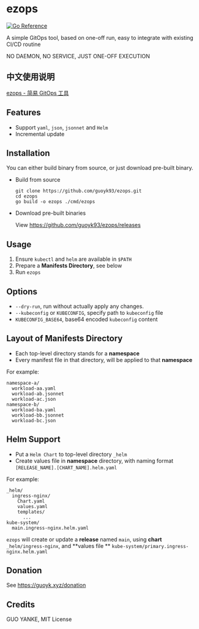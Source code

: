 # ezops

[![Go Reference](https://pkg.go.dev/badge/github.com/guoyk93/ezops.svg)](https://pkg.go.dev/github.com/guoyk93/ezops)

A simple GitOps tool, based on one-off run, easy to integrate with existing CI/CD routine

NO DAEMON, NO SERVICE, JUST ONE-OFF EXECUTION

## 中文使用说明

[ezops - 简易 GitOps 工具](https://mp.weixin.qq.com/s/TI2ZozyA5xWltTEwIF46ag)

## Features

* Support `yaml`, `json`, `jsonnet` and `Helm`
* Incremental update

## Installation

You can either build binary from source, or just download pre-built binary.

* Build from source

    ```shell
   git clone https://github.com/guoyk93/ezops.git
   cd ezops
   go build -o ezops ./cmd/ezops
    ```

* Download pre-built binaries

  View <https://github.com/guoyk93/ezops/releases>

## Usage

1. Ensure `kubectl` and `helm` are available in `$PATH`
2. Prepare a **Manifests Directory**, see below
3. Run `ezops`

## Options

* `--dry-run`, run without actually apply any changes.
* `--kubeconfig` or `KUBECONFIG`, specify path to `kubeconfig` file
* `KUBECONFIG_BASE64`, base64 encoded `kubeconfig` content

## Layout of Manifests Directory

* Each top-level directory stands for a **namespace**
* Every manifest file in that directory, will be applied to that **namespace**

For example:

```
namespace-a/
  workload-aa.yaml
  workload-ab.jsonnet
  workload-ac.json
namespace-b/
  workload-ba.yaml
  workload-bb.jsonnet
  workload-bc.json
```

## Helm Support

* Put a `Helm Chart` to top-level directory `_helm`
* Create values file in **namespace** directory, with naming format `[RELEASE_NAME].[CHART_NAME].helm.yaml`

For example:

```
_helm/
  ingress-nginx/
    Chart.yaml
    values.yaml
    templates/
      ...
kube-system/
  main.ingress-nginx.helm.yaml
```

`ezops` will create or update a **release** named `main`, using **chart** `_helm/ingress-nginx`, and **values file
** `kube-system/primary.ingress-nginx.helm.yaml`

## Donation

See https://guoyk.xyz/donation

## Credits

GUO YANKE, MIT License
